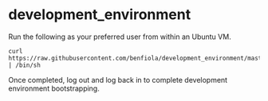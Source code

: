 # development_environment

Run the following as your preferred user from within an Ubuntu VM.

```
curl https://raw.githubusercontent.com/benfiola/development_environment/master/bootstrap.sh | /bin/sh 
```

Once completed, log out and log back in to complete development environment bootstrapping.

